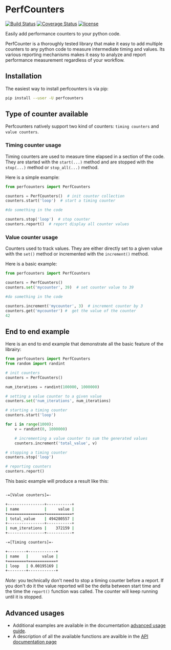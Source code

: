 # PerfCounters

[![Build Status](https://travis-ci.com/ebursztein/perfcounters.svg?branch=master)](https://travis-ci.com/ebursztein/perfcounters)
[![Coverage Status](https://coveralls.io/repos/github/ebursztein/perfcounters/badge.svg?branch=master)](https://coveralls.io/github/ebursztein/perfcounters?branch=master)
[![license](https://img.shields.io/badge/license-Apache%202-blue.svg?maxAge=2592000)](https://github.com/ebursztein/perfcounters/blob/master/LICENSE)

Easily add performance counters to your python code.

PerfCounter is a thoroughly tested library that make it easy to add multiple counters to any python code to measure intermediate timing and values. Its various reporting mechanisms makes it easy to analyze and report performance measurement regardless of your workflow.


## Installation

The easiest way to install perfcounters is via pip:

```bash
pip install --user -U perfcounters
```

## Type of counter available

Perfcounters natively support two kind of counters: `timing counters` and `value counters`.

### Timing counter usage

Timing counters are used to measure time elapsed in a section of the code. They are started with the `start(...)` method and are stopped with the `stop(...)` method or `stop_all(...)` method.

Here is a simple example:

```python
from perfcounters import PerfCounters

counters = PerfCounters()  # init counter collection
counters.start('loop')  # start a timing counter

#do something in the code

counters.stop('loop')  # stop counter
counters.report()  # report display all counter values
```

### Value counter usage

Counters used to track values. They are either directly set to a given value with the `set()` method  or incremented with the `increment()` method.

Here is a basic example:

```python
from perfcounters import PerfCounters

counters = PerfCounters()
counters.set('mycounter', 39)  # set counter value to 39

#do something in the code

counters.increment('mycounter', 3)  # increment counter by 3
counters.get('mycounter') #  get the value of the counter
42
```

## End to end example

Here is an end to end example that demonstrate all the basic feature of the librairy:

```python
from perfcounters import PerfCounters
from random import randint

# init counters
counters = PerfCounters()

num_iterations = randint(100000, 1000000)

# setting a value counter to a given value
counters.set('num_iterations', num_iterations)

# starting a timing counter
counters.start('loop')

for i in range(1000):
    v = randint(0, 1000000)

    # incrementing a value counter to sum the generated values
    counters.increment('total_value', v)

# stopping a timing counter
counters.stop('loop')

# reporting counters
counters.report()
```

This basic example will produce a result like this:

```bash

-=[Value counters]=-

+----------------+-----------+
| name           |     value |
+================+===========+
| total_value    | 494280557 |
+----------------+-----------+
| num_iterations |    372159 |
+----------------+-----------+

-=[Timing counters]=-

+--------+------------+
| name   |      value |
+========+============+
| loop   | 0.00195169 |
+--------+------------+
```

*Note*: you technically don't need to stop a timing counter before a report. If you don't do it the value reported will be the delta between start time and the time the `report()` function was called. The counter will keep running until it is stopped.

## Advanced usages

- Additional examples are available in the documentation [advanced usage guide](https://github.com/ebursztein/perfcounters/tree/master/docs/advanced_usage.md).
- A description of all the available functions are availble in the [API documentation page](https://github.com/ebursztein/perfcounters/tree/master/docs/api.md)